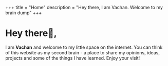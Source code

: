 +++
title = "Home"
description = "Hey there, I am Vachan. Welcome to my brain dump"
+++
# Hey there👋️,
I am **Vachan** and welcome to my little space on the internet. You can  think of this website as my second brain - a place to share my opinions, ideas, projects and some of the things I have learned. Enjoy your visit!